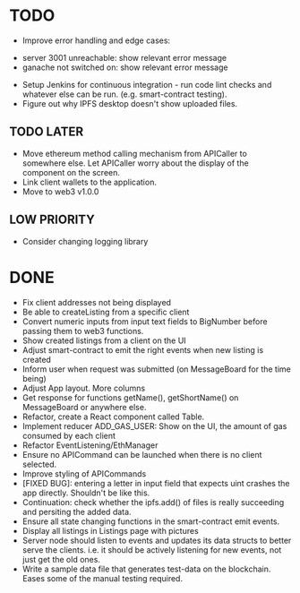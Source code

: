 # TODO

* Improve error handling and edge cases: 
-   server 3001 unreachable: show relevant error message 
-   ganache not switched on: show relevant error message
* Setup Jenkins for continuous integration - run code lint checks and whatever else can be run. (e.g. smart-contract testing).
* Figure out why IPFS desktop doesn't show uploaded files.

## TODO LATER

* Move ethereum method calling mechanism from APICaller to somewhere else. Let APICaller worry about the display of the component on the screen.
* Link client wallets to the application.
* Move to web3 v1.0.0

## LOW PRIORITY

* Consider changing logging library

# DONE

* Fix client addresses not being displayed
* Be able to createListing from a specific client
* Convert numeric inputs from input text fields to BigNumber before passing them to web3 functions.
* Show created listings from a client on the UI
* Adjust smart-contract to emit the right events when new listing is created
* Inform user when request was submitted (on MessageBoard for the time being)
* Adjust App layout. More columns
* Get response for functions getName(), getShortName() on MessageBoard or anywhere else.
* Refactor, create a React component called Table.
* Implement reducer ADD_GAS_USER: Show on the UI, the amount of gas consumed by each client
* Refactor EventListening/EthManager
* Ensure no APICommand can be launched when there is no client selected.
* Improve styling of APICommands
* [FIXED BUG]: entering a letter in input field that expects uint crashes the app directly. Shouldn't be like this.
* Continuation: check whether the ipfs.add() of files is really succeeding and persiting the added data.
* Ensure all state changing functions in the smart-contract emit events.
* Display all listings in Listings page with pictures
* Server node should listen to events and updates its data structs to better serve the clients.
i.e. it should be actively listening for new events, not just get the old ones.
* Write a sample data file that generates test-data on the blockchain. Eases some of the manual testing required.